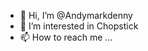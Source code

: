 - 👋 Hi, I’m @Andymarkdenny
- 💪 I’m interested in Chopstick
- 📫 How to reach me ...

<!---
Andymarkdenny/Andymarkdenny is a ✨ special ✨ repository because its `README.md` (this file) appears on your GitHub profile.
You can click the Preview link to take a look at your changes.
--->
